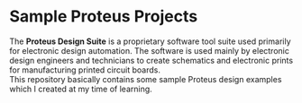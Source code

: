 # Sample Proteus Projects

The **Proteus Design Suite** is a proprietary software tool suite used primarily for electronic design automation. The software is used mainly by electronic design engineers and technicians to create schematics and electronic prints for manufacturing printed circuit boards.<br/>
This repository basically contains some sample Proteus design examples which I created at my time of learning.
